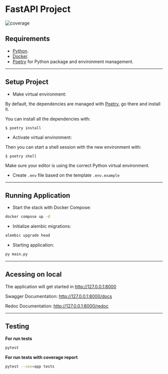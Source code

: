 # FastAPI Project
![coverage](https://img.shields.io/badge/coverage-93%25-darkgreen)

## Requirements

* [Python](https://www.python.org/).
* [Docker](https://www.docker.com/).
* [Poetry](https://python-poetry.org/) for Python package and environment management.

___
## Setup Project

* Make virtual environment: 

By default, the dependencies are managed with [Poetry](https://python-poetry.org/), go there and install it.

You can install all the dependencies with:

```console
$ poetry install
```
* Activate virtual environment:

Then you can start a shell session with the new environment with:

```console
$ poetry shell
```

Make sure your editor is using the correct Python virtual environment.

* Create `.env` file based on the template `.env.example`

___
## Running Application

* Start the stack with Docker Compose:

```bash
docker compose up -d
```
* Initialize alembic migrations:

```bash
alembic upgrade head
```
* Starting application:

```bash
py main.py
```
___
## Acessing on local
The application will get started in http://127.0.0.1:8000  

Swagger Documentation: http://127.0.0.1:8000/docs

Redoc Documentation: http://127.0.0.1:8000/redoc
___
## Testing

__For run tests__  
```bash
pytest
```

__For run tests with coverage report__  
```bash
pytest --cov=app tests
```
